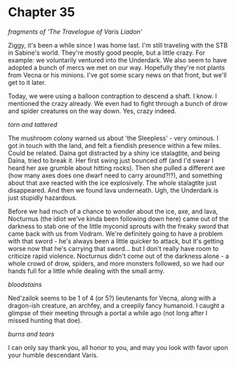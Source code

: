 # Chapter 35

_fragments of 'The Travelogue of Varis Liadon'_

Ziggy, it's been a while since I was home last. I'm still traveling with the STB
in Sabine's world. They're mostly good people, but a little crazy. For example:
we voluntarily ventured into the Underdark. We also seem to have adopted a bunch
of mercs we met on our way. Hopefully they're not plants from Vecna or his
minions. I've got some scary news on that front, but we'll get to it later.

Today, we were using a balloon contraption to descend a shaft. I know. I
mentioned the crazy already. We even had to fight through a bunch of drow and
spider creatures on the way down. Yes, crazy indeed.

_torn and tattered_

The mushroom colony warned us about 'the Sleepless' - very ominous. I got in
touch with the land, and felt a fiendish presence within a few miles. Could be
related. Daina got distracted by a shiny ice stalagtite, and being Daina, tried
to break it. Her first swing just bounced off (and I'd swear I heard her axe
grumble about hitting rocks). Then she pulled a different axe (how many axes
does one dwarf need to carry around?!?), and something about that axe reacted
with the ice explosively. The whole stalagtite just disappeared. And then we
found lava underneath. Ugh, the Underdark is just stupidly hazardous.

Before we had much of a chance to wonder about the ice, axe, and lava, Nocturnus
(the idiot we've kinda been following down here) came out of the darkness to
stab one of the little myconid sprouts with the freaky sword that came back with
us from Vodram. We're definitely going to have a problem with that sword - he's
always been a little quicker to attack, but it's getting worse now that he's
carrying that sword... but I don't really have room to criticize rapid violence.
Nocturnus didn't come out of the darkness alone - a whole crowd of drow,
spiders, and more monsters followed, so we had our hands full for a little while
dealing with the small army.

_bloodstains_

Ned'zailok seems to be 1 of 4 (or 5?) lieutenants for Vecna, along with a
dragon-ish creature, an archfey, and a creepily fancy humanoid. I caught a
glimpse of their meeting through a portal a while ago (not long after I missed
hunting that doe).

_burns and tears_

I can only say thank you, all honor to you, and may you look with favor upon
your humble descendant Varis.
